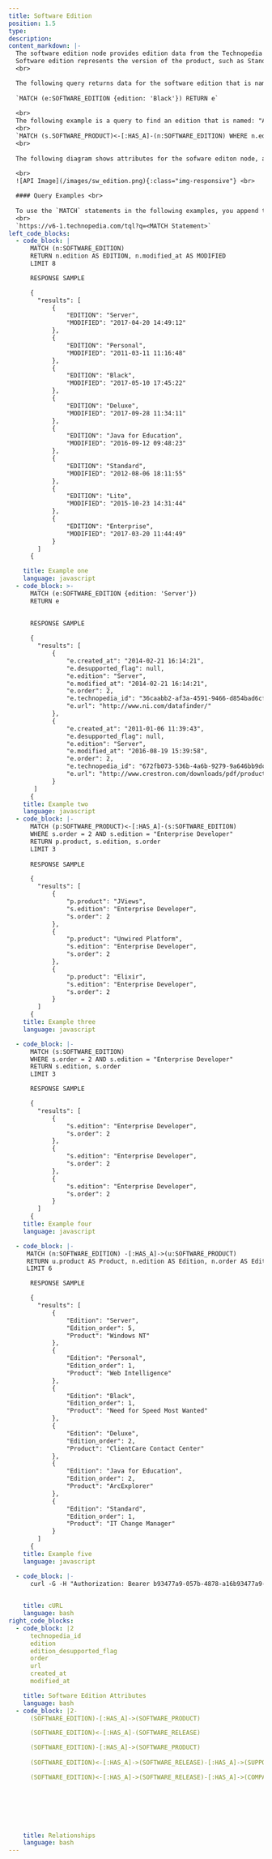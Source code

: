 ```yaml
---
title: Software Edition
position: 1.5
type: 
description: 
content_markdown: |-
  The software edition node provides edition data from the Technopedia database.
  Software edition represents the version of the product, such as Standard, Premium, or other version name for the product. The edition is helpful for identifying versions of a product.
  <br>

  The following query returns data for the software edition that is named 'Black': <br>
  
  `MATCH (e:SOFTWARE_EDITION {edition: 'Black'}) RETURN e`
  
  <br>
  The following example is a query to find an edition that is named: "Advanced Partitioning Option":<br>
  <br>
  `MATCH (s.SOFTWARE_PRODUCT)<-[:HAS_A]-(n:SOFTWARE_EDITION) WHERE n.edition = "Advanced Partitioning Option" RETURN n`
  <br>
  
  The following diagram shows attributes for the sofware editon node, and its related software nodes.
  
  <br>
  ![API Image](/images/sw_edition.png){:class="img-responsive"} <br>

  #### Query Examples <br>
    
  To use the `MATCH` statements in the following examples, you append the `MATCH` statement to the following `/tql` endpoint and make a GET request from a API client or use cURL. <br>
  <br>
  `https://v6-1.technopedia.com/tql?q=<MATCH Statement>`
left_code_blocks:
  - code_block: |
      MATCH (n:SOFTWARE_EDITION) 
      RETURN n.edition AS EDITION, n.modified_at AS MODIFIED 
      LIMIT 8

      RESPONSE SAMPLE

      {
        "results": [
            {
                "EDITION": "Server",
                "MODIFIED": "2017-04-20 14:49:12"
            },
            {
                "EDITION": "Personal",
                "MODIFIED": "2011-03-11 11:16:48"
            },
            {
                "EDITION": "Black",
                "MODIFIED": "2017-05-10 17:45:22"
            },
            {
                "EDITION": "Deluxe",
                "MODIFIED": "2017-09-28 11:34:11"
            },
            {
                "EDITION": "Java for Education",
                "MODIFIED": "2016-09-12 09:48:23"
            },
            {
                "EDITION": "Standard",
                "MODIFIED": "2012-08-06 18:11:55"
            },
            {
                "EDITION": "Lite",
                "MODIFIED": "2015-10-23 14:31:44"
            },
            {
                "EDITION": "Enterprise",
                "MODIFIED": "2017-03-20 11:44:49"
            }
        ]
      {  

    title: Example one
    language: javascript
  - code_block: >-
      MATCH (e:SOFTWARE_EDITION {edition: 'Server'}) 
      RETURN e 
      
      
      RESPONSE SAMPLE

      {
        "results": [
            {
                "e.created_at": "2014-02-21 16:14:21",
                "e.desupported_flag": null,
                "e.edition": "Server",
                "e.modified_at": "2014-02-21 16:14:21",
                "e.order": 2,
                "e.technopedia_id": "36caabb2-af3a-4591-9466-d854bad6cf3f",
                "e.url": "http://www.ni.com/datafinder/"
            },
            {
                "e.created_at": "2011-01-06 11:39:43",
                "e.desupported_flag": null,
                "e.edition": "Server",
                "e.modified_at": "2016-08-19 15:39:58",
                "e.order": 2,
                "e.technopedia_id": "672fb073-536b-4a6b-9279-9a646bb9dcbb",
                "e.url": "http://www.crestron.com/downloads/pdf/product_misc/gs_sw-roomvw-server.pdf"
            }
       ]
      {  
    title: Example two
    language: javascript
  - code_block: |-
      MATCH (p:SOFTWARE_PRODUCT)<-[:HAS_A]-(s:SOFTWARE_EDITION) 
      WHERE s.order = 2 AND s.edition = "Enterprise Developer" 
      RETURN p.product, s.edition, s.order 
      LIMIT 3
      
      RESPONSE SAMPLE

      {
        "results": [
            {
                "p.product": "JViews",
                "s.edition": "Enterprise Developer",
                "s.order": 2
            },
            {
                "p.product": "Unwired Platform",
                "s.edition": "Enterprise Developer",
                "s.order": 2
            },
            {
                "p.product": "Elixir",
                "s.edition": "Enterprise Developer",
                "s.order": 2
            }
        ]
      {  
    title: Example three
    language: javascript

  - code_block: |-
      MATCH (s:SOFTWARE_EDITION) 
      WHERE s.order = 2 AND s.edition = "Enterprise Developer" 
      RETURN s.edition, s.order 
      LIMIT 3

      RESPONSE SAMPLE

      {
        "results": [
            {
                "s.edition": "Enterprise Developer",
                "s.order": 2
            },
            {
                "s.edition": "Enterprise Developer",
                "s.order": 2
            },
            {
                "s.edition": "Enterprise Developer",
                "s.order": 2
            }
        ]
      {  
    title: Example four
    language: javascript

  - code_block: |-
     MATCH (n:SOFTWARE_EDITION) -[:HAS_A]->(u:SOFTWARE_PRODUCT) 
     RETURN u.product AS Product, n.edition AS Edition, n.order AS Edition_order  
     LIMIT 6

      RESPONSE SAMPLE

      {
        "results": [
            {
                "Edition": "Server",
                "Edition_order": 5,
                "Product": "Windows NT"
            },
            {
                "Edition": "Personal",
                "Edition_order": 1,
                "Product": "Web Intelligence"
            },
            {
                "Edition": "Black",
                "Edition_order": 1,
                "Product": "Need for Speed Most Wanted"
            },
            {
                "Edition": "Deluxe",
                "Edition_order": 2,
                "Product": "ClientCare Contact Center"
            },
            {
                "Edition": "Java for Education",
                "Edition_order": 2,
                "Product": "ArcExplorer"
            },
            {
                "Edition": "Standard",
                "Edition_order": 1,
                "Product": "IT Change Manager"
            }
        ]
      {  
    title: Example five
    language: javascript

  - code_block: |-
      curl -G -H "Authorization: Bearer b93477a9-057b-4878-a16b93477a9-057b-4878-a16f-d7f7d1f27a7af-d7f7d1f27a7a" "https://v6.technopedia.com/tql" --data-urlencode' "q=MATCH (h:SOFTWARE_EDITION) RETURN h.edition"

      
    title: cURL
    language: bash
right_code_blocks:
  - code_block: |2
      technopedia_id
      edition
      edition_desupported_flag
      order
      url
      created_at
      modified_at

    title: Software Edition Attributes
    language: bash
  - code_block: |2-
      (SOFTWARE_EDITION)-[:HAS_A]->(SOFTWARE_PRODUCT)

      (SOFTWARE_EDITION)<-[:HAS_A]-(SOFTWARE_RELEASE)

      (SOFTWARE_EDITION)-[:HAS_A]->(SOFTWARE_PRODUCT)
      
      (SOFTWARE_EDITION)<-[:HAS_A]->(SOFTWARE_RELEASE)-[:HAS_A]->(SUPPORT_STAGE)

      (SOFTWARE_EDITION)<-[:HAS_A]->(SOFTWARE_RELEASE)-[:HAS_A]->(COMPATIBLE_PLATFORM)

      

      



    title: Relationships
    language: bash
---
```


